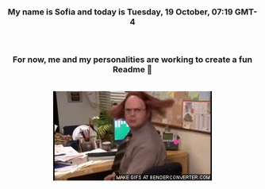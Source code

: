 


<div align="center">
<h3 >My name is Sofia and today is Tuesday, 19 October, 07:19 GMT-4</h3><br>
<h3 >For now, me and my personalities are working to create a fun Readme 👋
</h3><br>
<img src='img/dwight.gif' alt='working...'/>
</div>
